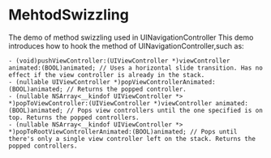 # MehtodSwizzling
The demo of method swizzling used in UINavigationController
This demo introduces how to hook the method of UINavigationController,such as:
```
- (void)pushViewController:(UIViewController *)viewController animated:(BOOL)animated; // Uses a horizontal slide transition. Has no effect if the view controller is already in the stack.
- (nullable UIViewController *)popViewControllerAnimated:(BOOL)animated; // Returns the popped controller.
- (nullable NSArray<__kindof UIViewController *> *)popToViewController:(UIViewController *)viewController animated:(BOOL)animated; // Pops view controllers until the one specified is on top. Returns the popped controllers.
- (nullable NSArray<__kindof UIViewController *> *)popToRootViewControllerAnimated:(BOOL)animated; // Pops until there's only a single view controller left on the stack. Returns the popped controllers.
